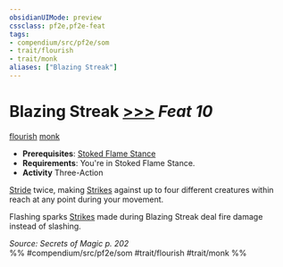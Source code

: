 ```yaml
---
obsidianUIMode: preview
cssclass: pf2e,pf2e-feat
tags:
- compendium/src/pf2e/som
- trait/flourish
- trait/monk
aliases: ["Blazing Streak"]
---
```

# Blazing Streak  [>>>](../../Rules/core-rulebook/chapter-9-playing-the-game.md#Actions "Three-Action") *Feat 10*  
[flourish](../../Rules/traits/flourish.md)  [monk](../../Rules/traits/monk.md)  

- **Prerequisites**: [Stoked Flame Stance](stoked-flame-stance-som.md)
- **Requirements**: You're in Stoked Flame Stance.
- **Activity** Three-Action

[Stride](../../Rules/actions/stride.md) twice, making [Strikes](../../Rules/actions/strike.md) against up to four different creatures within reach at any point during your movement.

Flashing sparks [Strikes](../../Rules/actions/strike.md) made during Blazing Streak deal fire damage instead of slashing.

*Source: Secrets of Magic p. 202*  
%% #compendium/src/pf2e/som #trait/flourish #trait/monk %%